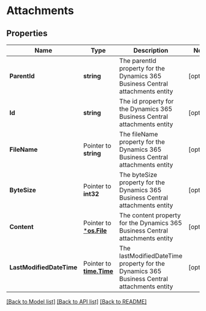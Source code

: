 # Attachments

## Properties

Name | Type | Description | Notes
------------ | ------------- | ------------- | -------------
**ParentId** | **string** | The parentId property for the Dynamics 365 Business Central attachments entity | [optional] 
**Id** | **string** | The id property for the Dynamics 365 Business Central attachments entity | [optional] 
**FileName** | Pointer to **string** | The fileName property for the Dynamics 365 Business Central attachments entity | [optional] 
**ByteSize** | Pointer to **int32** | The byteSize property for the Dynamics 365 Business Central attachments entity | [optional] 
**Content** | Pointer to [***os.File**](*os.File.md) | The content property for the Dynamics 365 Business Central attachments entity | [optional] 
**LastModifiedDateTime** | Pointer to [**time.Time**](time.Time.md) | The lastModifiedDateTime property for the Dynamics 365 Business Central attachments entity | [optional] 

[[Back to Model list]](../README.md#documentation-for-models) [[Back to API list]](../README.md#documentation-for-api-endpoints) [[Back to README]](../README.md)


